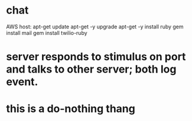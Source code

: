 # chat

AWS host:
apt-get update
apt-get -y upgrade
apt-get -y install ruby
gem install mail
gem install twilio-ruby

# server responds to stimulus on port and talks to other server; both log event.
# this is a do-nothing thang
